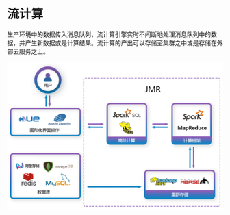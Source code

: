 # 流计算

生产环境中的数据传入消息队列，流计算引擎实时不间断地处理消息队列中的数据，并产生新数据或是计算结果。流计算的产出可以存储至集群之中或是存储在外部云服务之上。

![](https://github.com/jdcloudcom/cn/blob/jmr-mengfei/image/jmr/best-practice-2.jpg)